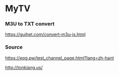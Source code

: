 # MyTV


### M3U to TXT convert
https://guihet.com/convert-m3u-js.html




### Source 
https://epg.pw/test_channel_page.html?lang=zh-hant

http://tonkiang.us/
